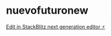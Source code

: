 # nuevofuturonew

[Edit in StackBlitz next generation editor ⚡️](https://stackblitz.com/~/github.com/tomassolanoprieto/nuevofuturonew)